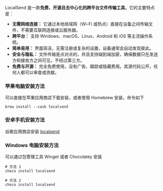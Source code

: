 LocalSend 是一款**免费、开源且去中心化的跨平台文件传输工具**。它的主要特点是：

- **无需网络连接：** 它通过本地局域网（Wi-Fi 或热点）直接在设备之间传输文件，不需要互联网连接或云服务器。
- **跨平台：** 支持 Windows、macOS、Linux、Android 和 iOS 等主流操作系统。
- **简单易用：** 界面简洁，无需注册或复杂的设置，设备通常会自动发现彼此。
- **安全与隐私：** 文件传输是点对点的，并且支持端到端加密，确保数据只在发送方和接收方之间可见，不经过第三方。
- **免费与开源：** 完全免费使用，没有广告、跟踪或隐藏费用。其源代码公开，任何人都可以审查或贡献。

### 苹果电脑安装方法

可以直接在苹果应用商店下载安装，或者使用 Homebrew 安装，命令如下

```shell
brew install --cask localsend
```

### 安卓手机安装方法

谷歌应用商店安装 [localsend](https://play.google.com/store/apps/details?id=org.localsend.localsend_app)

### Windows 电脑安装方法

可以通过包管理工具 Winget 或者 Chocolatey 安装

```shell
# 方法 1
choco install localsend

# 方法 2
choco install localsend
```
